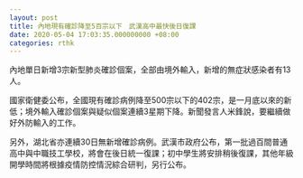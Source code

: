 ```yaml
---
layout: post
title: 內地現有確診降至5百宗以下　武漢高中最快後日復課
date: 2020-05-04 17:03:35.000000000 +08:00
categories: rthk
---
```


內地單日新增3宗新型肺炎確診個案，全部由境外輸入，新增的無症狀感染者有13人。

國家衛健委公布，全國現有確診病例降至500宗以下的402宗，是一月底以來的新低；境外輸入確診個案與疑似個案連續3星期下降。新聞發言人米鋒說，要繼續做好外防輸入的工作。

另外，湖北省亦連續30日無新增確診病例。武漢市政府公布，第一批過百間普通高中與中職技工學校，將會在後日統一復課；初中學生將安排稍後復課，其他年級開學時間將根據疫情防控情況綜合研判，另行公布。
